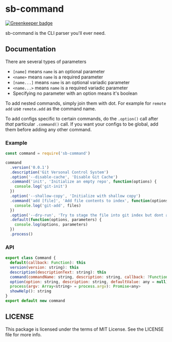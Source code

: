 sb-command
=========

[![Greenkeeper badge](https://badges.greenkeeper.io/steelbrain/command.svg)](https://greenkeeper.io/)

sb-command is the CLI parser you'll ever need.

## Documentation

There are several types of parameters

 - `[name]` means `name` is an optional parameter
 - `<name>` means `name` is a required parameter
 - `[name...]` means `name` is an optional variadic parameter
 - `<name...>` means `name` is a required variadic parameter
 - Specifying no parameter with an option means it's boolean

To add nested commands, simply join them with dot. For example for `remote add` use `remote.add` as the command name.

To add configs specific to certain commands, do the `.option()` call after *that* particular `.command()` call. If you want your configs to be global, add them before adding any other command.

### Example

```js
const command = require('sb-command')

command
  .version('0.0.1')
  .description('Git Versonal Control System')
  .option('--disable-cache', 'Disable Git Cache')
  .command('init', 'Initialize an empty repo', function(options) {
    console.log('git-init')
  })
  .option('--shallow-copy', 'Initialize with shallow copy')
  .command('add [file]', 'Add file contents to index', function(options, file) {
    console.log('git-add', files)
  })
  .option('--dry-run', 'Try to stage the file into git index but dont actually do it')
  .default(function(options, parameters) {
    console.log(options, parameters)
  })
  .process()

```

### API

```js
export class Command {
  default(callback: Function): this
  version(version: string): this
  description(descriptionText: string): this
  command(commandName: string, description: string, callback: ?Function): this
  option(option: string, description: string, defaultValue: any = null): this
  process(argv: Array<string> = process.argv): Promise<any>
  showHelp(): string
}
export default new command
```

## LICENSE

This package is licensed under the terms of MIT License. See the LICENSE file for more info.

